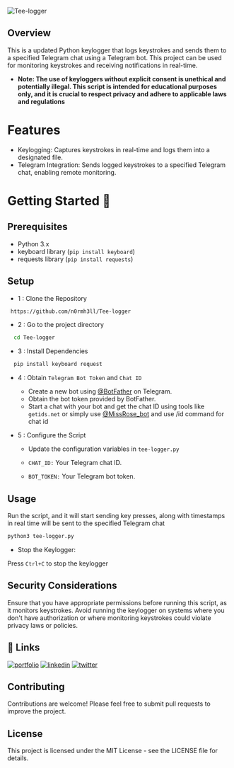 ![Tee-logger](https://socialify.git.ci/n0rmh3ll/Tee-logger/image?description=1&descriptionEditable=A%20basic%20keylogger%20script%20written%20in%20python%20which%20sends%20%20captures%20keystrokes%20and%20%20data%20to%20Telegram%20&font=Source%20Code%20Pro&forks=1&issues=1&language=1&name=1&owner=1&pattern=Floating%20Cogs&pulls=1&stargazers=1&theme=Dark)

## Overview
This is a updated Python keylogger that logs keystrokes and sends them to a specified Telegram chat using a Telegram bot. This project can be used for monitoring keystrokes and receiving notifications in real-time.

* **Note: The use of keyloggers without explicit consent is unethical and potentially illegal. This script is intended for educational purposes only, and it is crucial to respect privacy and adhere to applicable laws and regulations** 

# Features
* Keylogging: Captures keystrokes in real-time and logs them into a designated file.
* Telegram Integration: Sends logged keystrokes to a specified Telegram chat, enabling remote monitoring.

# Getting Started 🚀 
## Prerequisites
* Python 3.x
* keyboard library (`pip install keyboard`)
* requests library (`pip install requests`)
## Setup
* 1 : Clone the Repository
```bash
 https://github.com/n0rmh3ll/Tee-logger
```
* 2 : Go to the project directory

```bash
  cd Tee-logger
```
* 3 : Install Dependencies
```bash
  pip install keyboard request
```
* 4 : Obtain `Telegram Bot Token` and `Chat ID`
  
    * Create a new bot using [@BotFather](https://t.me/BotFather) on Telegram.
    * Obtain the bot token provided by BotFather.
    * Start a chat with your bot and get the chat ID using tools like `getids.net` or simply use [@MissRose_bot](https://t.me/MissRose_bot) and use /id command for chat id

* 5 : Configure the Script

  - Update the configuration variables in `tee-logger.py`

  - `CHAT_ID:` Your Telegram chat ID.

  - `BOT_TOKEN:` Your Telegram bot token.

## Usage
Run the script, and it will start sending key presses, along with timestamps in real time will be sent to the specified Telegram chat
```bash
python3 tee-logger.py
```
* Stop the Keylogger:

Press `Ctrl+C` to stop the keylogger

## Security Considerations
Ensure that you have appropriate permissions before running this script, as it monitors keystrokes.
Avoid running the keylogger on systems where you don't have authorization or where monitoring keystrokes could violate privacy laws or policies.
## 🔗 Links
[![portfolio](https://img.shields.io/badge/my_portfolio-000?style=for-the-badge&logo=ko-fi&logoColor=white)](https://n0rmh3ll.me/)
[![linkedin](https://img.shields.io/badge/linkedin-0A66C2?style=for-the-badge&logo=linkedin&logoColor=white)](https://www.linkedin.com/in/n0rmh3ll/)
[![twitter](https://img.shields.io/badge/twitter-1DA1F2?style=for-the-badge&logo=twitter&logoColor=white)](https://twitter.com/n0rmh3ll)

## Contributing
Contributions are welcome! Please feel free to submit pull requests to improve the project.

## License
This project is licensed under the MIT License - see the LICENSE file for details.
